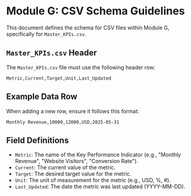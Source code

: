 # Module G: CSV Schema Guidelines

This document defines the schema for CSV files within Module G, specifically for `Master_KPIs.csv`.

## `Master_KPIs.csv` Header
The `Master_KPIs.csv` file must use the following header row:

```csv
Metric,Current,Target,Unit,Last_Updated
```

## Example Data Row
When adding a new row, ensure it follows this format:

```csv
Monthly Revenue,10000,12000,USD,2025-05-31
```

## Field Definitions
- `Metric`: The name of the Key Performance Indicator (e.g., "Monthly Revenue", "Website Visitors", "Conversion Rate").
- `Current`: The current value of the metric.
- `Target`: The desired target value for the metric.
- `Unit`: The unit of measurement for the metric (e.g., USD, %, #).
- `Last_Updated`: The date the metric was last updated (YYYY-MM-DD).